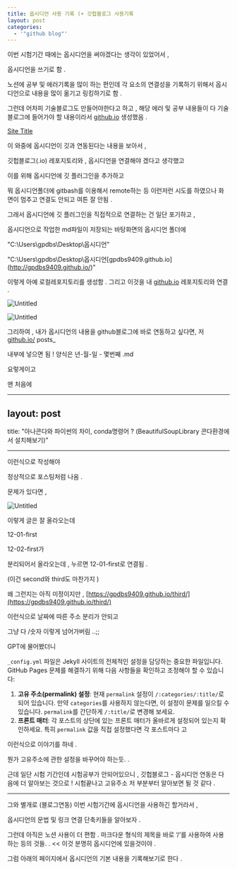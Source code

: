 ```yaml
---
title: 옵시디언 사용 기록 (+ 깃헙블로그 사용기록
layout: post
categories:
  - '"github blog"'
---
```



이번 시험기간 때에는 옵시디언을 써야겠다는 생각이 있었어서 ,

옵시디언을 쓰기로 함 .

노션에 공부 및 에러기록을 많이 하는 편인데 각 요소의 연결성을 기록하기 위해서 옵시디언으로 내용을 많이 옮기고 링킹하기로 함 .

그런데 어차피 기술블로그도 만들어야한다고 하고 , 해당 에러 및 공부 내용들이 다 기술블로그에 들어가야 할 내용이라서 [github.io](http://github.io) 생성했음 .

[Site Title](https://gpdbs9409.github.io/)

이 와중에 옵시디언이 깃과 연동된다는 내용을 보아서 ,

깃헙블로그(.io) 레포지토리와 , 옵시디언을 연결해야 겠다고 생각했고

이를 위해 옵시디언에 깃 플러그인을 추가하고

뭐 옵시디언폴더에 gitbash를 이용해서 remote하는 등 이런저런 시도를 하였으나 화면이 멈추고 연결도 안되고 여튼 잘 안됨 .

그래서 옵시디언에 깃 플러그인을 직접적으로 연결하는 건 일단 포기하고 ,

옵시디언으로 작업한 md파일이 저장되는 바탕화면의 옵시디언 폴더에

"C:\Users\gpdbs\Desktop\옵시디언”

"C:\Users\gpdbs\Desktop\옵시디언\[gpdbs9409.github.io](http://gpdbs9409.github.io/)”

이렇게 아예 로컬레포지토리를 생성함 . 그리고 이것을 내 [github.io](http://github.io) 레포지토리와 연결 .

![Untitled](https://prod-files-secure.s3.us-west-2.amazonaws.com/0e7f4023-e47e-42c0-80f4-e7f24084314a/d6f3cbe3-0c71-4fa3-87ca-9714041a9c22/Untitled.png)

![Untitled](https://prod-files-secure.s3.us-west-2.amazonaws.com/0e7f4023-e47e-42c0-80f4-e7f24084314a/09637055-27a8-48e7-a5ad-b5ff6029b3c9/Untitled.png)

그리하여 , 내가 옵시디언의 내용을 github블로그에 바로 연동하고 싶다면, 저 [github.io/](http://github.io/) posts_

내부에 넣으면 됨 ! 양식은 년-월-일 - 몇번째 .md

요렇게이고

맨 처음에

---

## layout: post

title: "아나콘다와 파이썬의 차이, conda명령어 ? (BeautifulSoupLibrary 콘다환경에서 설치해보기)"

---

이런식으로 작성해야

정상적으로 포스팅처럼 나옴 .

문제가 있다면 ,

![Untitled](https://prod-files-secure.s3.us-west-2.amazonaws.com/0e7f4023-e47e-42c0-80f4-e7f24084314a/5a00ef0f-314d-46cf-9a69-7d01932ff4c4/Untitled.png)

이렇게 글은 잘 올라오는데

12-01-first

12-02-first가

분리되어서 올라오는데 , 누르면 12-01-first로 연결됨 .

(이건 second와 third도 마찬가지 )

왜 그런지는 아직 미정이지만 , [https://gpdbs9409.github.io/third/](https://gpdbs9409.github.io/third/)

이런식으로 날짜에 따른 주소 분리가 안되고

그냥 다 /숫자 이렇게 넘어가버림 ..;;

GPT에 물어봤더니

`_config.yml` 파일은 Jekyll 사이트의 전체적인 설정을 담당하는 중요한 파일입니다. GitHub Pages 문제를 해결하기 위해 다음 사항들을 확인하고 조정해야 할 수 있습니다:

1. **고유 주소(permalink) 설정**: 현재 `permalink` 설정이 `/:categories/:title/`로 되어 있습니다. 만약 `categories`를 사용하지 않는다면, 이 설정이 문제를 일으킬 수 있습니다. `permalink`를 간단하게 `/:title/`로 변경해 보세요.
2. **프론트 매터**: 각 포스트의 상단에 있는 프론트 매터가 올바르게 설정되어 있는지 확인하세요. 특히 `permalink` 값을 직접 설정했다면 각 포스트마다 고

이런식으로 이야기를 하네 .

뭔가 고유주소에 관한 설정을 바꾸어야 하는듯. .

근데 일단 시험 기간인데 시험공부가 안되어있으니 , 깃헙블로그 - 옵시디언 연동은 다음에 더 알아보는 것으로 ! 시험끝나고 고유주소 저 부분부터 알아보면 될 것 같다 .

---

그와 별개로 (블로그연동) 이번 시험기간에 옵시디언을 사용하긴 할거라서 ,

옵시디언의 문법 및 링크 연결 단축키들을 알아보자 .

그런데 아직은 노션 사용이 더 편함 . 마크다운 형식의 제목을 바로 ‘/’를 사용하여 사용하는 등의 것들. . << 이것 분명히 옵시디언에 있을것이야 .

그럼 아래의 페이지에서 옵시디언의 기본 내용을 기록해보기로 한다 .